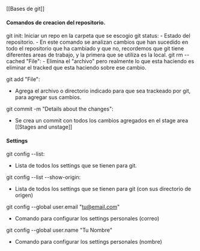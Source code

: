 [[Bases de git]]

#### Comandos de creacion del repositorio.
git init: 
	Iniciar un repo en la carpeta que se escogio
git status: 
	- Estado del repositorio.
	- En este comando se analizan cambios que han sucedido en todo el repositorio que ha cambiado y que no, recordemos que git tiene diferentes areas de trabajo, y la primera que se utiliza es la local.
git rm --cached "File":
	- Elimina el "archivo" pero realmente lo que esta haciendo es eliminar el tracked que esta haciendo sobre ese cambio. 
	
git add "File":
- Agrega el archivo o directorio indicado para que sea trackeado por git, para agregar sus cambios. 

git commit -m "Details about the changes":
- Se crea un commit con todos los cambios agregados en el stage area [[Stages and unstage]]
	
	
	
#### Settings 
git config --list: 
- Lista de todos los settings que se tienen para git.

git config --list --show-origin:
- Lista de todos los settings que se tienen para git (con sus directorio de origen)

git config --global user.email "tu@email.com"
- Comando para configurar los settings personales (correo)

git config --global user.name "Tu Nombre"
- Comando para configurar los settings personales (nombre)
	